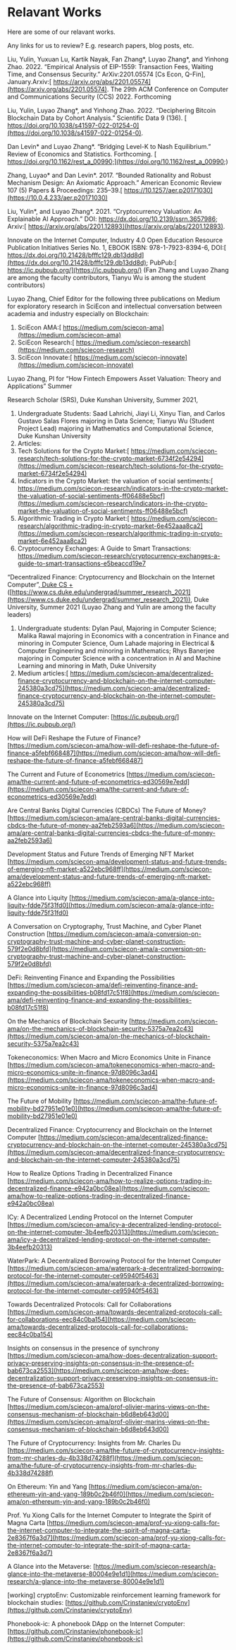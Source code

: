 # Relavant Works

Here are some of our relavant works.

Any links for us to review? E.g. research papers, blog posts, etc.

Liu, Yulin, Yuxuan Lu, Kartik Nayak, Fan Zhang*, Luyao Zhang*, and Yinhong Zhao. 2022. “Empirical Analysis of EIP-1559: Transaction Fees, Waiting Time, and Consensus Security.” ArXiv:2201.05574 [Cs Econ, Q-Fin], January.Arxiv:[ https://arxiv.org/abs/2201.05574](https://arxiv.org/abs/2201.05574). The 29th ACM Conference on Computer and Communications Security (CCS) 2022. Forthcoming 

 

Liu, Yulin, Luyao Zhang*, and Yinhong Zhao. 2022. “Deciphering Bitcoin Blockchain Data by Cohort Analysis.” Scientific Data 9 (136). [ https://doi.org/10.1038/s41597-022-01254-0](https://doi.org/10.1038/s41597-022-01254-0). 

  

Dan Levin* and Luyao Zhang*. “Bridging Level-K to Nash Equilibrium.” Review of Economics and Statistics. Forthcoming. [ https://doi.org/10.1162/rest_a_00990;](https://doi.org/10.1162/rest_a_00990;)  

 

Zhang, Luyao* and Dan Levin*. 2017. “Bounded Rationality and Robust Mechanism Design: An Axiomatic Approach.” American Economic Review 107 (5) Papers & Proceedings: 235–39.[ https://10.1257/aer.p20171030](https://10.0.4.233/aer.p20171030) 

 

Liu, Yulin*, and Luyao Zhang*. 2021. “Cryptocurrency Valuation: An Explainable AI Approach.” DOI: https://dx.doi.org/10.2139/ssrn.3657986; Arxiv:[ https://arxiv.org/abs/2201.12893](https://arxiv.org/abs/2201.12893). 

 

Innovate on the Internet Computer, Industry 4.0 Open Education Resource Publication Initiatives Series No. 1, EBOOK ISBN: 978-1-7923-8394-6, DOI:[ https://dx.doi.org/10.21428/bfffc129.db13dd8d](https://dx.doi.org/10.21428/bfffc129.db13dd8d); PubPub:[ https://ic.pubpub.org/](https://ic.pubpub.org/) (Fan Zhang and Luyao Zhang are among the faculty contributors, Tianyu Wu is among the student contributors) 

 

 Luyao Zhang, Chief Editor for the following three publications on Medium for exploratory research in SciEcon and intellectual conversation between academia and industry especially on Blockchain: 



1. SciEcon AMA:[ https://medium.com/sciecon-ama](https://medium.com/sciecon-ama) 
2. SciEcon Research:[ https://medium.com/sciecon-research](https://medium.com/sciecon-research) 
3. SciEcon Innovate:[ https://medium.com/sciecon-innovate](https://medium.com/sciecon-innovate) 

 

Luyao Zhang, PI for “How Fintech Empowers Asset Valuation: Theory and Applications” Summer 	

Research Scholar (SRS), Duke Kunshan University, Summer 2021,  



1. Undergraduate Students: Saad Lahrichi, Jiayi Li, Xinyu Tian, and Carlos Gustavo Salas Flores majoring in Data Science; Tianyu Wu (Student Project Lead) majoring in Mathematics and Computational Science, Duke Kunshan University 
1. Articles:   
1. Tech Solutions for the Crypto Market:[ https://medium.com/sciecon-research/tech-solutions-for-the-crypto-market-6734f2e54294](https://medium.com/sciecon-research/tech-solutions-for-the-crypto-market-6734f2e54294) 
1. Indicators in the Crypto Market: the valuation of social sentiments:[ https://medium.com/sciecon-research/indicators-in-the-crypto-market-the-valuation-of-social-sentiments-ff06488e5bcf](https://medium.com/sciecon-research/indicators-in-the-crypto-market-the-valuation-of-social-sentiments-ff06488e5bcf) 
1. Algorithmic Trading in Crypto Market:[ https://medium.com/sciecon-research/algorithmic-trading-in-crypto-market-6e452aaa8ca2](https://medium.com/sciecon-research/algorithmic-trading-in-crypto-market-6e452aaa8ca2) 
1. Cryptocurrency Exchanges: A Guide to Smart Transactions:[ https://medium.com/sciecon-research/cryptocurrency-exchanges-a-guide-to-smart-transactions-e5beaccd19e7  \
](https://medium.com/sciecon-research/cryptocurrency-exchanges-a-guide-to-smart-transactions-e5beaccd19e7) 

“Decentralized Finance: Cryptocurrency and Blockchain on the Internet Computer”,[ Duke CS +](https://www.cs.duke.edu/undergrad/summer_research_2021) ([https://www.cs.duke.edu/undergrad/summer_research_2021](https://www.cs.duke.edu/undergrad/summer_research_2021)), Duke University, Summer 2021 (Luyao Zhang and Yulin are among the faculty leaders) 



1. Undergraduate students: Dylan Paul, Majoring in Computer Science; Malika Rawal majoring in Economics with a concentration in Finance and minoring in Computer Science, Oum Lahade majoring in Electrical & Computer Engineering and minoring in Mathematics; Rhys Banerjee majoring in Computer Science with a concentration in AI and Machine Learning and minoring in Math, Duke University 
1. Medium articles:[ https://medium.com/sciecon-ama/decentralized-finance-cryptocurrency-and-blockchain-on-the-internet-computer-245380a3cd75](https://medium.com/sciecon-ama/decentralized-finance-cryptocurrency-and-blockchain-on-the-internet-computer-245380a3cd75) 

Innovate on the Internet Computer: [https://ic.pubpub.org/](https://ic.pubpub.org/)

How will DeFi Reshape the Future of Finance? [https://medium.com/sciecon-ama/how-will-defi-reshape-the-future-of-finance-a5febf668487](https://medium.com/sciecon-ama/how-will-defi-reshape-the-future-of-finance-a5febf668487)

The Current and Future of Econometrics [https://medium.com/sciecon-ama/the-current-and-future-of-econometrics-ed30569e7edd](https://medium.com/sciecon-ama/the-current-and-future-of-econometrics-ed30569e7edd)

Are Central Banks Digital Currencies (CBDCs) The Future of Money? [https://medium.com/sciecon-ama/are-central-banks-digital-currencies-cbdcs-the-future-of-money-aa2feb2593a6](https://medium.com/sciecon-ama/are-central-banks-digital-currencies-cbdcs-the-future-of-money-aa2feb2593a6)

Development Status and Future Trends of Emerging NFT Market [https://medium.com/sciecon-ama/development-status-and-future-trends-of-emerging-nft-market-a522ebc968ff](https://medium.com/sciecon-ama/development-status-and-future-trends-of-emerging-nft-market-a522ebc968ff)

A Glance into Liquity [https://medium.com/sciecon-ama/a-glance-into-liquity-fdde75f31fd0](https://medium.com/sciecon-ama/a-glance-into-liquity-fdde75f31fd0)

A Conversation on Cryptography, Trust Machine, and Cyber Planet Construction [https://medium.com/sciecon-ama/a-conversion-on-cryptography-trust-machine-and-cyber-planet-construction-579f2e0d8bfd](https://medium.com/sciecon-ama/a-conversion-on-cryptography-trust-machine-and-cyber-planet-construction-579f2e0d8bfd)

DeFi: Reinventing Finance and Expanding the Possibilities [https://medium.com/sciecon-ama/defi-reinventing-finance-and-expanding-the-possibilities-b08fd17c51f8](https://medium.com/sciecon-ama/defi-reinventing-finance-and-expanding-the-possibilities-b08fd17c51f8)

On the Mechanics of Blockchain Security [https://medium.com/sciecon-ama/on-the-mechanics-of-blockchain-security-5375a7ea2c43](https://medium.com/sciecon-ama/on-the-mechanics-of-blockchain-security-5375a7ea2c43)

Tokeneconomics: When Macro and Micro Economics Unite in Finance [https://medium.com/sciecon-ama/tokeneconomics-when-macro-and-micro-economics-unite-in-finance-97d8096c3ad4](https://medium.com/sciecon-ama/tokeneconomics-when-macro-and-micro-economics-unite-in-finance-97d8096c3ad4)

The Future of Mobility [https://medium.com/sciecon-ama/the-future-of-mobility-bd27951e01e0](https://medium.com/sciecon-ama/the-future-of-mobility-bd27951e01e0)

Decentralized Finance: Cryptocurrency and Blockchain on the Internet Computer [https://medium.com/sciecon-ama/decentralized-finance-cryptocurrency-and-blockchain-on-the-internet-computer-245380a3cd75](https://medium.com/sciecon-ama/decentralized-finance-cryptocurrency-and-blockchain-on-the-internet-computer-245380a3cd75)

How to Realize Options Trading in Decentralized Finance [https://medium.com/sciecon-ama/how-to-realize-options-trading-in-decentralized-finance-e942a0bc08ea](https://medium.com/sciecon-ama/how-to-realize-options-trading-in-decentralized-finance-e942a0bc08ea)

ICy: A Decentralized Lending Protocol on the Internet Computer [https://medium.com/sciecon-ama/icy-a-decentralized-lending-protocol-on-the-internet-computer-3b4eefb20313](https://medium.com/sciecon-ama/icy-a-decentralized-lending-protocol-on-the-internet-computer-3b4eefb20313)

WaterPark: A Decentralized Borrowing Protocol for the Internet Computer [https://medium.com/sciecon-ama/waterpark-a-decentralized-borrowing-protocol-for-the-internet-computer-ce95940f5463](https://medium.com/sciecon-ama/waterpark-a-decentralized-borrowing-protocol-for-the-internet-computer-ce95940f5463)

Towards Decentralized Protocols: Call for Collaborations [https://medium.com/sciecon-ama/towards-decentralized-protocols-call-for-collaborations-eec84c0ba154](https://medium.com/sciecon-ama/towards-decentralized-protocols-call-for-collaborations-eec84c0ba154)

Insights on consensus in the presence of synchrony [https://medium.com/sciecon-ama/how-does-decentralization-support-privacy-preserving-insights-on-consensus-in-the-presence-of-bab673ca2553](https://medium.com/sciecon-ama/how-does-decentralization-support-privacy-preserving-insights-on-consensus-in-the-presence-of-bab673ca2553)

The Future of Consensus: Algorithm on Blockchain [https://medium.com/sciecon-ama/prof-olivier-marins-views-on-the-consensus-mechanism-of-blockchain-b6d8eb643d00](https://medium.com/sciecon-ama/prof-olivier-marins-views-on-the-consensus-mechanism-of-blockchain-b6d8eb643d00)

The Future of Cryptocurrency: Insights from Mr. Charles Du [https://medium.com/sciecon-ama/the-future-of-cryptocurrency-insights-from-mr-charles-du-4b338d74288f](https://medium.com/sciecon-ama/the-future-of-cryptocurrency-insights-from-mr-charles-du-4b338d74288f)

On Ethereum: Yin and Yang [https://medium.com/sciecon-ama/on-ethereum-yin-and-yang-189b0c2b46f0](https://medium.com/sciecon-ama/on-ethereum-yin-and-yang-189b0c2b46f0)

Prof. Yu Xiong Calls for the Internet Computer to Integrate the Spirit of Magna Carta [https://medium.com/sciecon-ama/prof-yu-xiong-calls-for-the-internet-computer-to-integrate-the-spirit-of-magna-carta-2e8367f6a3d7](https://medium.com/sciecon-ama/prof-yu-xiong-calls-for-the-internet-computer-to-integrate-the-spirit-of-magna-carta-2e8367f6a3d7)

A Glance into the Metaverse: [https://medium.com/sciecon-research/a-glance-into-the-metaverse-80004e9e1d1](https://medium.com/sciecon-research/a-glance-into-the-metaverse-80004e9e1d1)

[working] cryptoEnv: Customizable reinforcement learning framework for blockchain studies: [https://github.com/Crinstaniev/cryptoEnv](https://github.com/Crinstaniev/cryptoEnv)

Phonebook-ic: A phonebook DApp on the Internet Computer: [https://github.com/Crinstaniev/phonebook-ic](https://github.com/Crinstaniev/phonebook-ic) 
